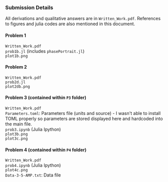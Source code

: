 ### Submission Details

All derivations and qualitative answers are in ``Written_Work.pdf``. References to figures and julia codes are also mentioned in this document.

#### Problem 1
``Written_Work.pdf`` <br />
``prob1b.jl`` (includes ``phasePortrait.jl``) <br />
``plot1b.png``

#### Problem 2
``Written_Work.pdf`` <br />
``prob2d.jl`` <br />
``plot2db.png``

#### Problem 3 (contained within ``P3`` folder)
``Written_Work.pdf`` <br />
``Parameters.toml``: Parameters file (units and source) - I wasn't able to install TOML properly so parameters are stored displayed here and hardcoded into the main file. <br />
``prob3.ipynb`` (Julia Ipython) <br />
``plot3b.png`` <br />
``plot3c.png``

#### Problem 4 (contained within ``P4`` folder)
``Written_Work.pdf`` <br />
``prob4.ipynb`` (Julia Ipython) <br />
``plot4c.png`` <br />
``Data-3-5-AMP.txt``: Data file
